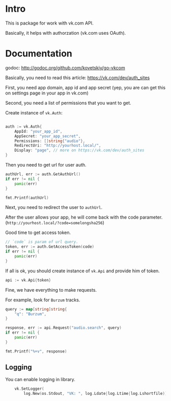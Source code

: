 # Intro

This is package for work with vk.com API.

Basically, it helps with authorzation (vk.com uses OAuth).

# Documentation

godoc: http://godoc.org/github.com/kovetskiy/go-vkcom

Basically, you need to read this article: https://vk.com/dev/auth_sites

First, you need app domain, app id and app secret (yep, you are can get
this on settings page in your app in vk.com)

Second, you need a list of permissions that you want to get.

Create instance of `vk.Auth`:

```go

auth := vk.Auth{
    AppId: "your_app_id",
    AppSecret: "your_app_secret",
    Permissions: []string{"audio"},
    RedirectUri: "http://yourhost.local/",
    Display: "page", // more on https://vk.com/dev/auth_sites
}

```

Then you need to get url for user auth.

```go
authUrl, err := auth.GetAuthUrl()
if err != nil {
	panic(err)
}

fmt.Printf(authUrl)
```

Next, you need to redirect the user to `authUrl`.

After the user allows your app, he will come back with the code
parameter. (`http://yourhost.local/?code=somelongsha256`)

Good time to get access token.

```go
// `code` is param of url query.
token, err := auth.GetAccessToken(code)
if err != nil {
	panic(err)
}
```

If all is ok, you should create instance of `vk.Api` and provide him of token.

```go
api := vk.Api{token}
```

Fine, we have everything to make requests.

For example, look for `Burzum` tracks.

```go
query := map[string]string{
	"q": "Burzum",
}

response, err := api.Request("audio.search", query)
if err != nil {
	panic(err)
}

fmt.Printf("%+v", response)
```

## Logging

You can enable logging in library.

```go
    vk.SetLogger(
        log.New(os.Stdout, "VK: ", log.Ldate|log.Ltime|log.Lshortfile))
```

